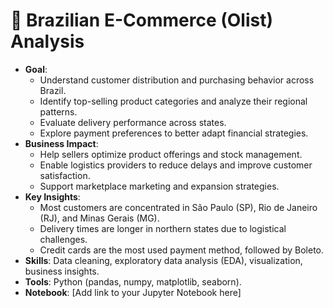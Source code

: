 # 🛒 Brazilian E-Commerce (Olist) Analysis
- **Goal**:
  - Understand customer distribution and purchasing behavior across Brazil.  
  - Identify top-selling product categories and analyze their regional patterns.  
  - Evaluate delivery performance across states.  
  - Explore payment preferences to better adapt financial strategies.
- **Business Impact**:  
  - Help sellers optimize product offerings and stock management.  
  - Enable logistics providers to reduce delays and improve customer satisfaction.  
  - Support marketplace marketing and expansion strategies.
- **Key Insights**:
  - Most customers are concentrated in São Paulo (SP), Rio de Janeiro (RJ), and Minas Gerais (MG).  
  - Delivery times are longer in northern states due to logistical challenges.  
  - Credit cards are the most used payment method, followed by Boleto.
- **Skills**: Data cleaning, exploratory data analysis (EDA), visualization, business insights.  
- **Tools**: Python (pandas, numpy, matplotlib, seaborn).  
- **Notebook**: [Add link to your Jupyter Notebook here]  


